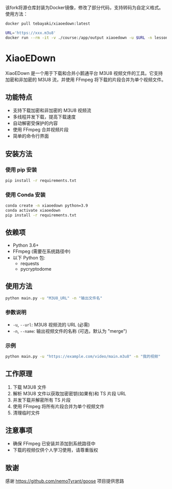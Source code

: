 该fork将源仓库封装为Docker镜像，修改了部分代码，支持转码为自定义格式。使用方法：
```bash
docker pull tebayaki/xiaoedown:latest
```
```bash
URL='https://xxx.m3u8'
docker run --rm -it -v ./course:/app/output xiaoedown -u $URL -n lesson1.mp4
```
# XiaoEDown

XiaoEDown 是一个用于下载和合并小鹅通平台 M3U8 视频文件的工具。它支持加密和非加密的 M3U8 流，并使用 FFmpeg 将下载的片段合并为单个视频文件。

## 功能特点

- 支持下载加密和非加密的 M3U8 视频流
- 多线程并发下载，提高下载速度
- 自动解密受保护的内容
- 使用 FFmpeg 合并视频片段
- 简单的命令行界面

## 安装方法

### 使用 pip 安装

```bash
pip install -r requirements.txt
```

### 使用 Conda 安装

```bash
conda create -n xiaoedown python=3.9
conda activate xiaoedown
pip install -r requirements.txt
```

## 依赖项

- Python 3.6+
- FFmpeg (需要在系统路径中)
- 以下 Python 包:
  - requests
  - pycryptodome

## 使用方法

```bash
python main.py -u "M3U8_URL" -n "输出文件名"
```

### 参数说明

- `-u`, `--url`: M3U8 视频流的 URL (必需)
- `-n`, `--name`: 输出视频文件的名称 (可选，默认为 "merge")

### 示例

```bash
python main.py -u "https://example.com/video/main.m3u8" -n "我的视频"
```

## 工作原理

1. 下载 M3U8 文件
2. 解析 M3U8 文件以获取加密密钥(如果有)和 TS 片段 URL
3. 并发下载并解密所有 TS 片段
4. 使用 FFmpeg 将所有片段合并为单个视频文件
5. 清理临时文件

## 注意事项

- 确保 FFmpeg 已安装并添加到系统路径中
- 下载的视频仅供个人学习使用，请尊重版权

## 致谢
感谢 https://github.com/nemoTyrant/goose 项目提供思路
